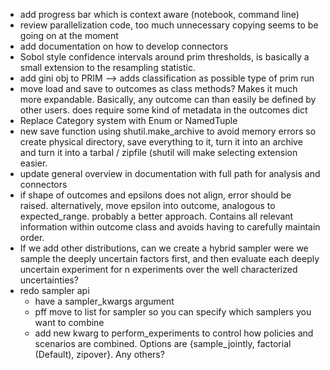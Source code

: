 * add progress bar which is context aware (notebook, command line)
* review parallelization code, too much unnecessary copying seems
  to be going on at the moment
* add documentation on how to develop connectors
* Sobol style confidence intervals around prim thresholds, is basically a small
  extension to the resampling statistic. 
* add gini obj to PRIM --> adds classification as possible type of prim run
* move load and save to outcomes as class methods? Makes it much more
  expandable. Basically, any outcome can than easily be defined by other users. 
  does require some kind of metadata in the outcomes dict
* Replace Category system with Enum or NamedTuple
* new save function using shutil.make_archive to avoid memory errors
  so create physical directory, save everything to it, turn it into an archive
  and turn it into a tarbal / zipfile (shutil will make selecting extension
  easier.
* update general overview in documentation with full path for analysis and
  connectors
* if shape of outcomes and epsilons does not align, error should be raised.
  alternatively, move epsilon into outcome, analogous to expected_range.
  probably a better approach. Contains all relevant information within 
  outcome class and avoids having to carefully maintain order. 
* If we add other distributions, can we create a hybrid sampler were we sample
  the deeply uncertain factors first, and then evaluate each deeply uncertain
  experiment for n experiments over the well characterized uncertainties?
* redo sampler api
	* have a sampler_kwargs argument
	* pff move to list for sampler so you can specify which samplers you
	  want to combine
	* add new kwarg to perform_experiments to control how policies and
	  scenarios are combined. Options are {sample_jointly, factorial (Default),
	  zipover}. Any others?
